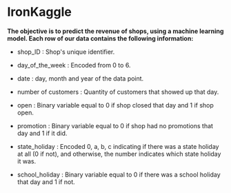 # IronKaggle

**The objective is to predict the revenue of shops, using a machine learning model. Each row of our data contains the following information:**

* shop_ID : Shop's unique identifier.

* day_of_the_week : Encoded from 0 to 6.

* date : day, month and year of the data point.

* number of customers : Quantity of customers that showed up that day.

* open : Binary variable equal to 0 if shop closed that day and 1 if shop open.

* promotion : Binary variable equal to 0 if shop had no promotions that day and 1 if it did.

* state_holiday : Encoded 0, a, b, c indicating if there was a state holiday at all (0 if not), and otherwise, the number indicates which state holiday it was.

* school_holiday : Binary variable equal to 0 if there was a school holiday that day and 1 if not.
